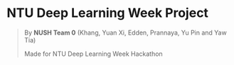# NTU Deep Learning Week Project
> By **NUSH Team 0** (Khang, Yuan Xi, Edden, Prannaya, Yu Pin and Yaw Tia)
>
> Made for NTU Deep Learning Week Hackathon